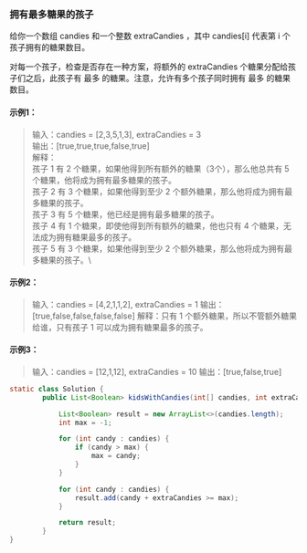 ### 拥有最多糖果的孩子
给你一个数组 candies 和一个整数 extraCandies ，其中 candies[i] 代表第 i 个孩子拥有的糖果数目。

对每一个孩子，检查是否存在一种方案，将额外的 extraCandies 个糖果分配给孩子们之后，此孩子有 最多 的糖果。注意，允许有多个孩子同时拥有 最多 的糖果数目。
#### 示例1：
>输入：candies = [2,3,5,1,3], extraCandies = 3\
 输出：[true,true,true,false,true] \
 解释：\
 孩子 1 有 2 个糖果，如果他得到所有额外的糖果（3个），那么他总共有 5 个糖果，他将成为拥有最多糖果的孩子。\
 孩子 2 有 3 个糖果，如果他得到至少 2 个额外糖果，那么他将成为拥有最多糖果的孩子。\
 孩子 3 有 5 个糖果，他已经是拥有最多糖果的孩子。\
 孩子 4 有 1 个糖果，即使他得到所有额外的糖果，他也只有 4 个糖果，无法成为拥有糖果最多的孩子。\
 孩子 5 有 3 个糖果，如果他得到至少 2 个额外糖果，那么他将成为拥有最多糖果的孩子。\
#### 示例2：
>输入：candies = [4,2,1,1,2], extraCandies = 1
 输出：[true,false,false,false,false] 
 解释：只有 1 个额外糖果，所以不管额外糖果给谁，只有孩子 1 可以成为拥有糖果最多的孩子。
#### 示例3：
>输入：candies = [12,1,12], extraCandies = 10
 输出：[true,false,true]
 
 ```java
 static class Solution {
         public List<Boolean> kidsWithCandies(int[] candies, int extraCandies) {
 
             List<Boolean> result = new ArrayList<>(candies.length);
             int max = -1;
 
             for (int candy : candies) {
                 if (candy > max) {
                     max = candy;
                 }
             }
 
             for (int candy : candies) {
                 result.add(candy + extraCandies >= max);
             }
 
             return result;
         }
}
 ```